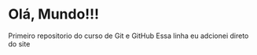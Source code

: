 # Olá, Mundo!!!
Primeiro repositorio do curso de Git e GitHub
Essa linha eu adcionei direto do site
